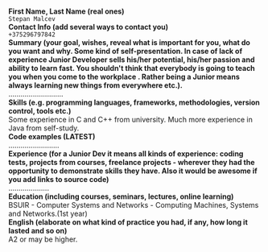 <br><strong>First Name, Last Name (real ones)</strong>
<br>`Stepan Malcev`
<br><strong>Contact Info (add several ways to contact you)</strong>
<br>`+375296797842`
<br><strong> Summary (your goal, wishes, reveal what is important for you, what do you want and why. Some kind of self-presentation. In case of lack of experience  Junior Developer sells his/her potential, his/her passion and ability to learn fast. You shouldn't think that everybody is going to teach you when you come to the workplace . Rather being a Junior means always learning new things from everywhere etc.). </strong>
<br>...........................
<br><strong> Skills (e.g. programming languages, frameworks, methodologies, version control, tools etc.)</strong>
<br>Some experience in C and C++ from university. Much more experience in Java from self-study.
<br><strong> Code examples (LATEST)</strong>
<br>.........................
<br><strong> Experience (for a Junior Dev it means all kinds of experience: coding tests, projects from courses, freelance projects - wherever they had the opportunity to demonstrate skills they have. Also it would be awesome if you add links to source code)</strong>
<br>....................
<br><strong> Education (including courses, seminars, lectures, online learning)</strong>
<br>BSUIR - Computer Systems and Networks - Computing Machines, Systems and Networks.(1st year)
<br><strong> English (elaborate on what kind of practice you had, if any, how long it lasted and so on)</strong>
<br>A2 or may be higher.
